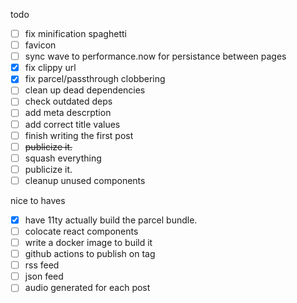 todo

- [ ] fix minification spaghetti
- [ ] favicon
- [ ] sync wave to performance.now for persistance between pages
- [x] fix clippy url
- [x] fix parcel/passthrough clobbering
- [ ] clean up dead dependencies
- [ ] check outdated deps
- [ ] add meta descrption
- [ ] add correct title values
- [ ] finish writing the first post
- [ ] ~~publicize it.~~
- [ ] squash everything
- [ ] publicize it.
- [ ] cleanup unused components

nice to haves

- [x] have 11ty actually build the parcel bundle.
- [ ] colocate react components
- [ ] write a docker image to build it
- [ ] github actions to publish on tag
- [ ] rss feed
- [ ] json feed
- [ ] audio generated for each post
